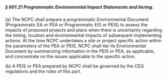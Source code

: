 ##### § 601.21 Programmatic Environmental Impact Statements and tiering. #####

(a) The NCPC shall prepare a programmatic Environmental Document (Programmatic EA or PEA or Programmatic EIS or PEIS) to assess the impacts of proposed projects and plans when there is uncertainty regarding the timing, location and environmental impacts of subsequent implementing actions. At the time NCPC undertakes a site or project specific action within the parameters of the PEA or PEIS, NCPC shall tier its Environmental Document by summarizing information in the PEIS or PEA, as applicable, and concentrate on the issues applicable to the specific action.

(b) A PEIS or PEA prepared by NCPC shall be governed by the CEQ regulations and the rules of this part.